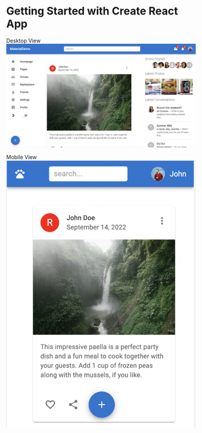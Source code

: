 # Getting Started with Create React App

Desktop View
![desktop image](https://github.com/prasannanimbalkar/Facebook-ui/blob/master/project-images/1.png)

Mobile View
![mobile image](https://github.com/prasannanimbalkar/Facebook-ui/blob/master/project-images/2.png)



